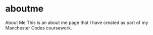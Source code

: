 # aboutme
About Me
This is an about me page that I have created as part of my Manchester Codes coursework. 
